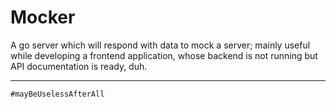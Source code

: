 # Mocker
A go server which will respond with data to mock a server; mainly useful while developing a frontend application, whose backend is not running but API documentation is ready, duh.

---

`#mayBeUselessAfterAll`